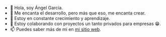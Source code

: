 - 👋 Hola, soy Ángel García.
- 👀 Me encanta el desarrollo, pero más que eso, me encanta crear.
- 🌱 Estoy en constante crecimiento y aprendizaje.
- 💞️ Estoy colaborando con proyectos un tanto privados para empresas 😁.
- 📫 Puedes saber más de mi en [mi sitio web](https://jvngarcia.com/ "mi sitio web").
